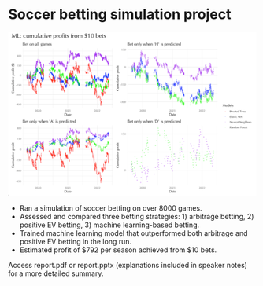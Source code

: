 # Soccer betting simulation project

![photo](charts/ml_plot.png)

- Ran a simulation of soccer betting on over 8000 games.
- Assessed and compared three betting strategies: 1) arbitrage betting, 2) positive EV betting, 3) machine learning-based betting. 
- Trained machine learning model that outperformed both arbitrage and positive EV betting in the long run.
- Estimated profit of $792 per season achieved from $10 bets.

Access report.pdf or report.pptx (explanations included in speaker notes) for a more detailed summary.
